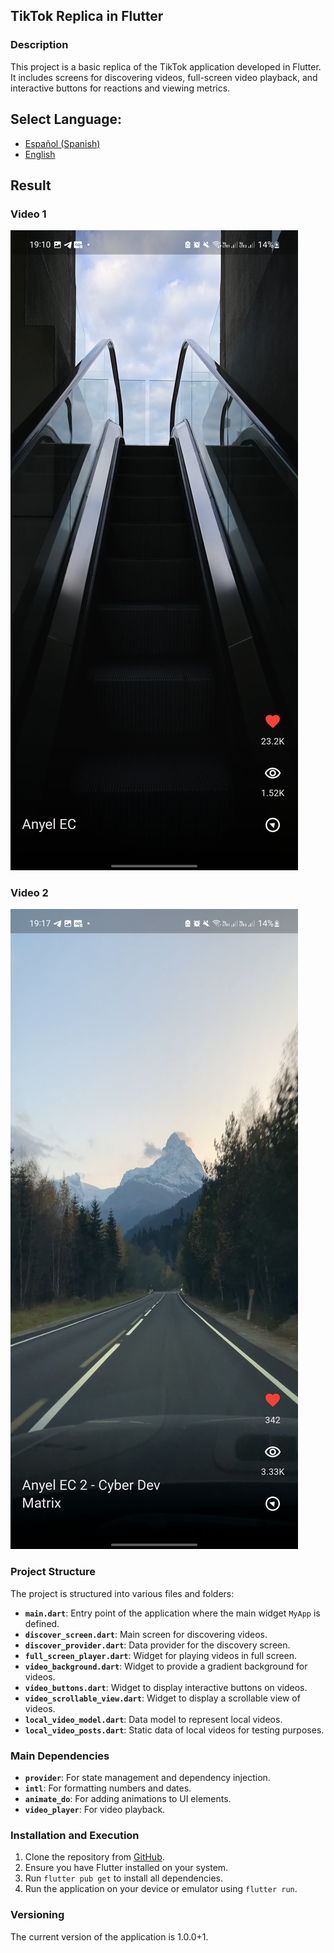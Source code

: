 ## TikTok Replica in Flutter

### Description
This project is a basic replica of the TikTok application developed in Flutter. It includes screens for discovering videos, full-screen video playback, and interactive buttons for reactions and viewing metrics.

## **Select Language:**
- [Español (Spanish)](README-es.md)
- [English](README.md)

## Result
### Video 1
![Alt text](docs/1.png) 
### Video 2
![Alt text](docs/2.png) 



### Project Structure
The project is structured into various files and folders:

- **`main.dart`**: Entry point of the application where the main widget `MyApp` is defined.
- **`discover_screen.dart`**: Main screen for discovering videos.
- **`discover_provider.dart`**: Data provider for the discovery screen.
- **`full_screen_player.dart`**: Widget for playing videos in full screen.
- **`video_background.dart`**: Widget to provide a gradient background for videos.
- **`video_buttons.dart`**: Widget to display interactive buttons on videos.
- **`video_scrollable_view.dart`**: Widget to display a scrollable view of videos.
- **`local_video_model.dart`**: Data model to represent local videos.
- **`local_video_posts.dart`**: Static data of local videos for testing purposes.

### Main Dependencies
- **`provider`**: For state management and dependency injection.
- **`intl`**: For formatting numbers and dates.
- **`animate_do`**: For adding animations to UI elements.
- **`video_player`**: For video playback.

### Installation and Execution
1. Clone the repository from [GitHub](https://github.com/Anyel-ec/TiktokReplication-Flutter).
2. Ensure you have Flutter installed on your system.
3. Run `flutter pub get` to install all dependencies.
4. Run the application on your device or emulator using `flutter run`.

### Versioning
The current version of the application is 1.0.0+1.
